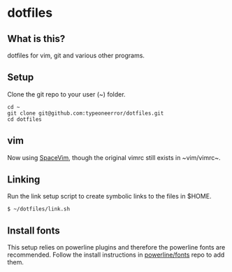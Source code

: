dotfiles
========

What is this?
-------------

dotfiles for vim, git and various other programs.

Setup
-----

Clone the git repo to your user (~) folder.

```
cd ~
git clone git@github.com:typeoneerror/dotfiles.git
cd dotfiles
```

## vim

Now using [SpaceVim](https://spacevim.org), though the original vimrc still exists in ~vim/vimrc~.

## Linking

Run the link setup script to create symbolic links to the files in $HOME.

    $ ~/dotfiles/link.sh

## Install fonts

This setup relies on powerline plugins and therefore the powerline fonts are recommended. Follow the install instructions in [powerline/fonts](https://github.com/powerline/fonts) repo to add them.

